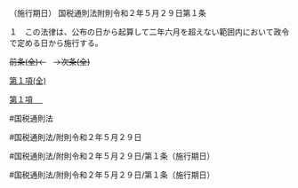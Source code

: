 （施行期日）
国税通則法附則令和２年５月２９日第１条

１　この法律は、公布の日から起算して二年六月を超えない範囲内において政令で定める日から施行する。

~~前条(全)←~~　~~→次条(全)~~

[第１項(全)](国税通則法＿＿＿＿附則令和２年５月２９日第１条第１項_.md)  

[第１項 　 ](国税通則法＿＿＿＿附則令和２年５月２９日第１条第１項.md)  

#国税通則法

#国税通則法/附則令和２年５月２９日

#国税通則法/附則令和２年５月２９日/第１条（施行期日）

#国税通則法/附則令和２年５月２９日/第１条（施行期日）

